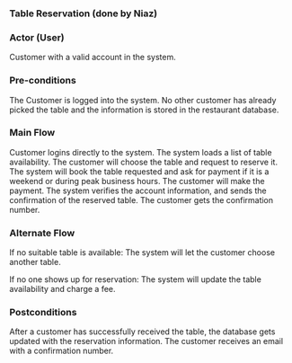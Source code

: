  ### Table Reservation (done by Niaz)

### Actor (User)
Customer with a valid account in the system.

### Pre-conditions
The Customer is logged into the system. No other customer has already picked the table and the information is stored in the restaurant database. 

### Main Flow
Customer logins directly to the system.
The system loads a list of table availability.
The customer will choose the table and request to reserve it. 
The system will book the table requested and ask for payment if it is a weekend or during peak business hours. 
The customer will make the payment.
The system verifies the account information, and sends the confirmation of the reserved table. 
The customer gets the confirmation number. 

### Alternate Flow
If no suitable table is available:
The system will let the customer choose another table.

If no one shows up for reservation:
The system will update the table availability and charge a fee.

### Postconditions
After a customer has successfully received the table, the database gets updated with the reservation information. The customer receives an email with a confirmation number. 



